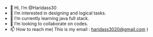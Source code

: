 - 👋 Hi, I’m @Haridass30
- 👀 I’m interested in designing and logical tasks.
- 🌱 I’m currently learning java full stack.
- 💞️ I’m looking to collaborate on codes.
- 📫 How to reach me( This is my email : haridass3020@gmail.com )

<!---
Haridass30/Haridass30 is a ✨ special ✨ repository because its `README.md` (this file) appears on your GitHub profile.
You can click the Preview link to take a look at your changes.
--->
